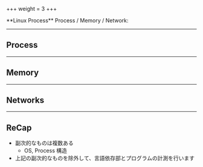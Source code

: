 +++
weight = 3
+++
<!--: .wrap  -->

<!-- : .text-data -->**Linux Process**

<!-- : .text-intro -->Process / Memory / Network:

---
<!--: .wrap -->

## Process

---
<!--: .wrap -->

## Memory

---
<!--: .wrap -->

## Networks


---
<!-- : .wrap -->

<!--: .content-center --><h2>ReCap</h2>

- 副次的なものは複数ある
  - OS, Process 構造
- 上記の副次的なものを除外して、言語依存部とプログラムの計測を行います
